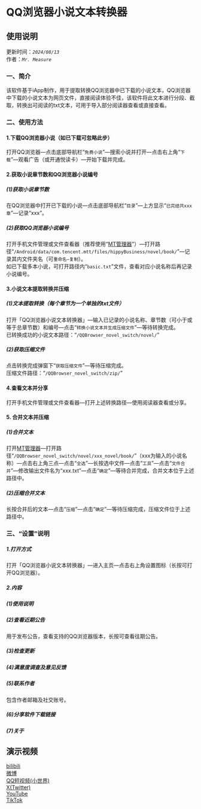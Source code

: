 # QQ浏览器小说文本转换器
## 使用说明
更新时间：*`2024/08/13`*  
作者：*`Mr. Measure`*
### 一、简介
该软件基于iApp制作，用于提取转换QQ浏览器中已下载的小说文本，QQ浏览器中下载的小说文本为网页文件，直接阅读体验不佳，该软件将此文本进行分段、截取，转换出可阅读的txt文本，可用于导入部分阅读器查看或直接查看。
### 二、使用方法
#### 1.下载QQ浏览器小说（如已下载可忽略此步）
打开QQ浏览器—点击底部导航栏“`免费小说`”—搜索小说并打开—点击右上角“`下载`”—观看广告（或开通悦读卡）—开始下载并完成。
#### 2.获取小说章节数和QQ浏览器小说编号
##### (1)获取小说章节数
在QQ浏览器中打开已下载的小说—点击底部导航栏“`目录`”—上方显示“`已完结共xxx章`”—记录“xxx”。
##### (2)获取QQ浏览器小说编号
打开手机文件管理或文件查看器（推荐使用“[MT管理器](https://mt2.cn/download/)”）—打开路径“`/Android/data/com.tencent.mtt/files/hippyBusiness/novel/book/`”—记录其内文件夹名（可`重命名—复制`）。  
如已下载多本小说，可打开路径内“`basic.txt`”文件，查看对应小说名称后再记录小说编号。
#### 3.小说文本提取转换并压缩
##### (1)文本提取转换（每个章节为一个单独的txt文件）
打开「QQ浏览器小说文本转换器」—输入已记录的小说名称、章节数（可小于或等于总章节数）和编号—点击“`转换小说文本并生成压缩文件`”—等待转换完成。  
已转换成功的小说文本路径：“`/QQBrowser_novel_switch/novel/`”
##### (2)获取压缩文件
点击转换完成弹窗下“`获取压缩文件`”—等待压缩完成。  
压缩文件路径：“`/QQBrowser_novel_switch/zip/`”
#### 4.查看文本并分享
打开手机文件管理或文件查看器—打开上述转换路径—使用阅读器查看或分享。
#### 5. 合并文本并压缩
##### (1)合并文本
打开[MT管理器](https://mt2.cn/download/)—打开路径“`/QQBrowser_novel_switch/novel/xxx_novel/book/`”（xxx为输入的小说名称）—点击右上角三点—点击“`全选`”—长按选中文件—点击“`工具`”—点击“`文件合并`”—修改输出文件名为“xxx.txt”—点击“`确定`”—等待合并完成，合并文本位于上述路径中。
##### (2)压缩合并文本
长按合并后的文本—点击“`压缩`”—点击“`确定`”—等待压缩完成，压缩文件位于上述路径中。
### 三、“设置”说明
##### 1.打开方式
打开「QQ浏览器小说文本转换器」—进入主页—点击右上角设置图标（长按可打开QQ浏览器）。
##### 2.内容
##### (1)使用说明
##### (2)查看近期公告
用于发布公告，查看支持的QQ浏览器版本，长按可查看往期公告。
##### (3)检查更新
##### (4)满意度调查及意见反馈
##### (5)联系作者
包含作者邮箱及社交账号。
##### (6)分享软件下载链接
##### (7)关于

## 演示视频
[bilibili](https://b23.tv/Fnk0t2M)  
[微博](https://weibo.com/7024676243/5066860492227558)  
[QQ短视频(小世界)](https://s.xsj.qq.com/mbz1GT30)  
[X(Twitter)](https://x.com/yangchen1991113/status/1823195014048227705)  
[YouTube](https://youtu.be/xjlEcboVquk)  
[TikTok](https://www.tiktok.com/@baldyc2024/video/7402460246192557355)
